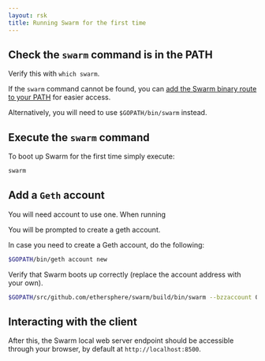 ```yaml
---
layout: rsk
title: Running Swarm for the first time
---
```


## Check the `swarm` command is in the PATH

Verify this with `which swarm`.

If the `swarm` command cannot be found, you can [add the Swarm binary route to your PATH](https://unix.stackexchange.com/questions/26047/how-to-correctly-add-a-path-to-path) for easier access.

Alternatively, you will need to use `$GOPATH/bin/swarm` instead.

## Execute the `swarm` command

To boot up Swarm for the first time simply execute:

```sh
swarm
```

## Add a `Geth` account

You will need account to use one. When running

You will be prompted to create a geth account.

In case you need to create a Geth account, do the following:

```sh
$GOPATH/bin/geth account new
```

Verify that Swarm boots up correctly (replace the account address with your own).

```sh
$GOPATH/src/github.com/ethersphere/swarm/build/bin/swarm --bzzaccount 0x2f1cd699b0bf461dcfbf0098ad8f5587b038f0f1
```

## Interacting with the client

After this, the Swarm local web server endpoint should be accessible through your browser, by default at `http://localhost:8500`.
